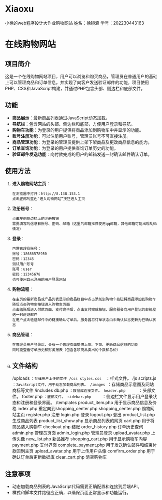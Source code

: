 # Xiaoxu
小徐的web程序设计大作业购物网站
姓名：徐镜涵
学号：202230443163
# 在线购物网站

## 项目简介
这是一个在线购物网站项目，用户可以浏览和购买商品，管理员在普通用户的基础上可以管理商品和订单信息。并实现了向客户发送验证邮件的功能，项目使用PHP、CSS和JavaScript构建，并通过PHP包含头部、侧边栏和底部文件。

## 功能
- **商品展示**：最新商品列表通过JavaScript动态加载。
- **导航栏**：包含网站的头部、侧边栏和底部，方便用户登录和导航。
- **购物车功能**：为登录的用户提供将商品添加到购物车中并显示的功能。
- **账号注册功能**：可以注册用户账号，管理员账号不可直接注册。
- **商品管理功能**：为登录的管理员提供上架下架商品及更改商品信息的能力。
- **订单查询功能**：为登录的用户提供查询订单历史的功能。
- **验证邮件发送功能**：向付款完成的用户的邮箱发送一封确认邮件确认订单。
  
## 使用方法
1. **进入购物网站主页**：
    ```
    在浏览器中打开：http://8.138.153.1
    点击底部的蓝色“进入购物网站”按钮进入主页
    ```
2. **注册账号**：
    ```
    点击左侧侧边栏上的注册按钮
    需要填写的信息有账号、密码、邮箱（这里的邮箱推荐使用qq邮箱，其他邮箱可能出现乱码情况）
    ```
3. **登录**：
    ```
    内置管理员账号：
    账号：18686578950
    密码：12345
    测试用户账号
    账号：user
    密码：12345678
    也可使用自己注册的用户登录网站
    ```
4. **购物流程**：
    ```
    在主页的最新商品或产品列表显示的商品栏目中点击添加到购物车按钮将商品添加到购物车
    随后点击购物车按钮进入购物车页面
    点击结账后进入付款页面，支付完毕后，点击支付完成按钮，服务器会向用户登记的邮箱发送一封验证邮件
    在用户点击验证邮件中的链接确认订单后，服务器将订单状态由未确认状态更新为已确认状态
    ```

5. **商品管理**：
    ```
    在管理员用户登录后，会有一个管理页面提供上架、下架、更新商品信息的功能
    同时能查看订单历史和财务报表（包含各项商品卖出的个数和总价）
    ```

6. ## 文件结构

    /uploads
            `：存储用户上传的文件
    /css
        styles.css  `：样式文件。
    /js
        scripts.js   `：JavaScript文件，用于动态加载商品列表。
    /images
              `：存储商品示意图及网站商标等文件
    /includes
        db.php    `：数据库连接文件。
        header.php      `：头部文件。
        footer.php      `：底部文件。
        sidebar.php     `：侧边栏文件显示用户登录状态和注册和登录界面。
    /templates
        product_item.php              用于显示商品信息及价格
    index.php                    重定向到shopping_center.php
    shopping_center.php          购物网站主页
    register.php                 注册
    login.php                    登录 
    logout.php                   登出
    product_list.php             生成商品列表
    product_list_show.php        显示商品列表的网页
    cart.php                     用于将商品装入购物车
    checkout.php                 结账
    order_history.php            订单历史查询
    admin.php                    管理员页面
    admin_login.php              管理员登录
    upload_avatar.php            上传头像
    new_list.php                 新品推荐
    shopping_cart.php            用于显示购物车内容
    payment.php                  支付界面
    complete_payment.php         用于发送确认邮件和结束付款回到主页
    upload_avatar.php            用于上传用户头像
    comfirm_order.php            用于确认订单后更新数据库
    clear_cart.php               清空购物车

## 注意事项
- 动态加载商品列表的JavaScript代码需要正确配置和连接到后端API。
- 样式和脚本文件路径应正确，以确保页面正常显示和功能运行。

